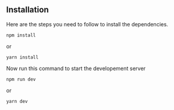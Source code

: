 ## Installation

Here are the steps you need to follow to install the dependencies.

```
npm install
```

or

```
yarn install
```

Now run this command to start the developement server

```
npm run dev
```

or

```
yarn dev
```
